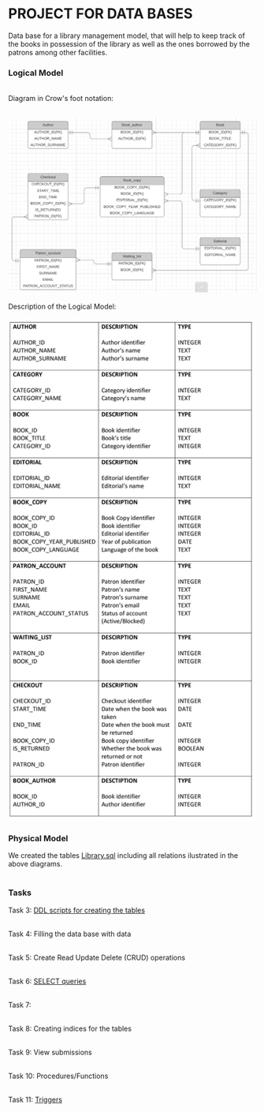 # PROJECT FOR DATA BASES


Data base for a library management model, that will help to keep track of the books in possession of the library as well as the ones borrowed  by  the patrons among other facilities.
### Logical Model
<br>
Diagram in Crow's foot notation:
<br>
<br>

[![logical_model](https://github.com/0sant1ago/DATA_BASES/blob/main/Logical_model%20(1).png)](https://github.com/0sant1ago/DATA_BASES/blob/main/Logical_model%20(1).png)
<br>
<br>
Description of the Logical Model:
<br>
<br>
[![description_log_model](https://github.com/0sant1ago/DATA_BASES/blob/main/Description_Logical_Model.jpg)](https://github.com/0sant1ago/DATA_BASES/blob/main/Description_Logical_Model.jpg)
### Physical Model
We created the tables [Library.sql](https://github.com/0sant1ago/DATA_BASES/blob/main/Library_database.sql) including all relations ilustrated in the above diagrams.
<br>
<br>
### Tasks
Task 3: [DDL scripts for creating the tables](https://github.com/0sant1ago/DATA_BASES/blob/main/create_ddl.sql)
<br>
<br>

Task 4: Filling the data base with data
<br>
<br>

Task 5: Create Read Update Delete (CRUD) operations
<br>
<br>

Task 6: [SELECT queries](https://github.com/0sant1ago/DATA_BASES/blob/main/select_queries.sql)
<br>
<br>

Task 7: 
<br>
<br>

Task 8: Creating indices for the tables
<br>
<br>

Task 9: View submissions
<br>
<br>

Task 10: Procedures/Functions
<br>
<br>

Task 11: [Triggers](https://github.com/0sant1ago/DATA_BASES/blob/main/trigger.sql)
<br>
<br>


